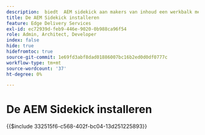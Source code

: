 ```yaml
---
description: ​ biedt ​ AEM sidekick aan makers van inhoud een werkbalk met contextbewuste opties zodat ze hun inhoud rechtstreeks vanaf de pagina's van uw website kunnen bewerken, voorvertonen en publiceren.
title: De AEM Sidekick installeren
feature: Edge Delivery Services
exl-id: ec72939d-feb9-446e-9020-0b988ca96f54
role: Admin, Architect, Developer
index: false
hide: true
hidefromtoc: true
source-git-commit: 1e69fd3abf8dad01886007bc16b2ed0d0df0777c
workflow-type: tm+mt
source-wordcount: '37'
ht-degree: 0%

---
```


# De AEM Sidekick installeren

{{$include 332515f6-c568-402f-bc04-13d251225893}}
